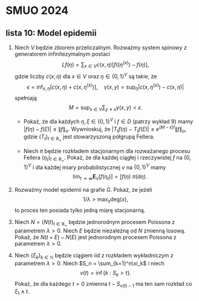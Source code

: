 # SMUO 2024

## lista 10: Model epidemii

1.  Niech $V$ będzie zbiorem przeliczalnym. Rozważmy system spinowy z
    generatorem infinitezymalnym postaci $$Lf(\eta) = 
                \sum_{x \in V} 
                c(x, \eta) \left[ f(\left(\eta^{(x)} \right) - f(\eta) \right],$$
    gdzie liczby $c(x, \eta)$ dla $x\in V$ oraz $\eta\in \{0,1\}^V$ są
    takie, że
    $$\epsilon = \inf_{x,\eta}\left[c(x,\eta) +c\left(x, \eta^{(x)}\right) \right], 
                \quad
                \gamma(x,y) = \sup_{\eta} \left|c\left(x,\eta^{(x)}\right) -c(x,\eta) \right|$$
    spełniają
    $$M = \sup_{x \in V} \sum_{y \neq x} \gamma(x,y) <\epsilon.$$

    -   Pokaż, że dla każdych $\eta, \xi \in \{ 0,1\}^V$ i $f \in D$
        (patrzy wykład 9) mamy $|f(\eta) - f(\xi)| \leq \|f\|_o$.
        Wywnioskuj, że
        $|T_tf(\eta) - T_tf(\xi)| \leq e^{(M-\epsilon)t}\|f\|_o$, gdzie
        $(T_t)_{t \in \mathbb{R}_+}$ jest stowarzyszoną półgrupą
        Fellera.

    -   Niech $\pi$ będzie rozkładem stacjonarnym dla rozważanego
        procesu Fellera $(\eta_t)_{t \in \mathbb{R}_+}$. Pokaż, że dla
        każdej ciągłej i rzeczywistej $f$ na $\{0,1\}^V$ i dla każdej
        miary probabilistycznej $\nu$ na $\{0,1\}^V$ mamy
        $$\lim_{t \to \infty} \mathbf{E}_\nu \left[f(\eta_t) \right]
                            = \int f(\eta) \: \pi(\mathrm{d}\eta).$$

2.  Rozważmy model epidemii na grafie $G$. Pokaż, że jeżeli
    $$1/\lambda > \max_{x} \mathrm{deg}(x),$$ to proces ten posiada
    tylko jedną miarę stacjonarną.

3.  Niech $N=(N(t)_{t \in \mathbb{R}_+}$ będzie jednorodnym procesem
    Poissona z parametrem $\lambda>0$. Niech $E$ będzie niezależną od
    $N$ zmienną losową. Pokaż, że $N(t+E)-N(E)$ jest jednorodnym
    procesem Poissona z parametrem $\lambda>0$.

4.  Niech $\{\xi_k\}_{k \in \mathbb{N}}$ będzie ciągiem iid z rozkładem
    wykładniczym z parametrem $\lambda>0$. Niech
    $S_n = \sum_{k=1}^n\xi_k$ i niech
    $$\nu(t) = \inf \{ k \: : \: S_k>t\}.$$ Pokaż, że dla każdego $t>0$
    zmienna $t-S_{\nu(t)-1}$ ma ten sam rozkład co $\xi_1\wedge t$.

